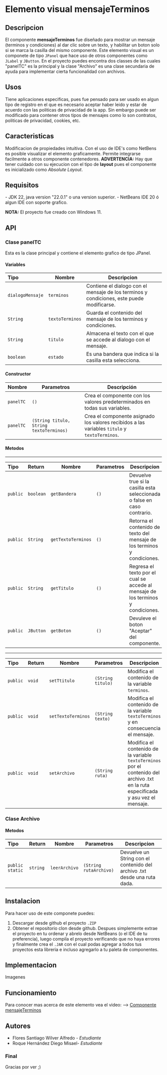 # Elemento visual mensajeTerminos

## Descripcion

El componente **mensajeTerminos** fue diseñado para mostrar un mensaje (terminos y condiciones) al dar clic sobre un texto, y habilitar un boton solo si se marca la casilla del mismo componente.
Este elemento visual es un componete de tipo `JPanel` que hace uso de otros componentes como `JLabel` y `JButton`.
En el proyecto puedes encontra dos classes de las cuales "panelTC" es la principal y la clase "Archivo" es una clase secundaria de ayuda para implementar cierta funcionalidad con archivos.


## Usos
<P>
Tiene aplicaciones especificas, pues fue pensado para ser usado en algun tipo de registro en el que es necesario aceptar haber leido y estar de acuerdo con las politicas de privacidad de la app. Sin embargo puede ser modificado para contener otros tipos de mensajes como lo son contratos, politicas de privacidad, cookies, etc.
</P>

## Caracteristicas

Modificacion de propiedades intuitiva.
Con el uso de IDE's como NetBens es posible visualizar el elemento graficamente.
Permite integrarse facilmente a otros componente contenedores.
**ADVERTENCIA:** Hay que tener cuidado con su ejecucion con el tipo de **layout** pues el componente es inicializado como *Absolute Layout*.

## Requisitos

<p>
- JDK 22, java version "22.0.1" o una version superior.
- NetBeans IDE 20 ó algun IDE con soporte grafico.
  
**NOTA:** El proyecto fue creado con Windows 11.
</p>

## API 

### Clase panelTC

<p>
Esta es la clase principal y contiene el elemento grafico de tipo JPanel.
</p>

#### Variables


| Tipo  | Nombre  | Descripcion  |
| :------------ |---------------| -----|
| `dialogoMensaje`      | `terminos` | Contiene el dialogo con el mensaje de los terminos y condiciones, este puede modificarse. |
| `String`     |  `textoTerminos`        |  Guarda el contenido del mensaje de los terminos y condiciones. |
| `String` | `titulo`        |     Almacena el texto con el que se accede al dialogo con el mensaje. |
|  `boolean`  | `estado`        |    Es una bandera que indica si la casilla esta selecciona.  |
#### Constructor
| Nombre  | Parametros  | Descripción  |
| :------------ |---------------| -----|
| `panelTC`      | `()` | Crea el componente con los valores predeterminados en todas sus variables.|
| `panelTC`     |  `(String titulo, String textoTerminos)`        |  Crea el componente asignado los valores recibidos a las variables `titulo` y `textoTerminos`. |

#### Metodos
-----
| Tipo| Return  | Nombre  | Parametros  | Descripcion |
| :--------| :------------ |---------------| --------| --------|
|`public`| `boolean`  | `getBandera`  | `()` |  Devuelve true si la casilla esta seleccionada o false en caso contrario. |
|`public`| `String`     |  `getTextoTerminos`  | `()` |  Retorna el contenido de texto del mensaje de los terminos y condiciones. |
|`public`| `String`     | `getTitulo`        |  `()`  |   Regresa el texto por el cual se accede al mensaje de los terminos y condiciones. |
|`public`|  `JButton` | `getBoton`        |     `()` |  Devuleve el boton "Aceptar" del componente. | 
--------
|Tipo| Return  | Nombre  | Parametros  | Descripcion |
| :-----| :------------ |---------------| --------| --------|
|`public`| `void`  | `setTtitulo`  | `(String titulo)` |  Modifica el contenido de la variable `terminos`. |
|`public`| `void`     |  `setTextoTerminos`  | `(String texto)` |  Modifica el contenido de la variable `textoTerminos` y en consecuencia el mensaje. |
|`public`| `void`     | `setArchivo`        |  `(String ruta)`  |  Modifica el contenido de la variable `textoTerminos` por el contenido del archivo .txt  en la ruta especificada y asu vez el mensaje.  |


### Clase Archivo


#### Metodos
| Tipo| Return  | Nombre  | Parametros  | Descripcion |
| :--------| :------------ |---------------| --------| --------|
|`public static`| `string`  | `leerArchivo`  | `(String rutaArchivo)` |  Devuelve un String con el contenido del archivo .txt desde una ruta dada. |
## Instalacion
Para hacer uso de este componete puedes:
1. Descargar desde github el proyecto `.ZIP` 
2. Obtener el repositorio clon desde github.
Despues simplemente extrae el proyecto en tu ordenar y abrelo desde NetBeans (o el IDE de tu preferencia), luego compila el proyecto verificando que no haya errores y finalmente crea el `.JAR` con el cual podas agregar a todos tus proyectos esta libreria e incluso agregarlo a tu paleta de componentes.

## Implementacion
Imagenes

## Funcionamiento
Para conocer mas acerca de este elemento vea el video: --> [Componente mensajeTerminos](https://youtu.be/j5lzZMBQiAQ?si=3cRFS9V3Ml82ZRO7 "Componente mensajeTerminos")
## Autores
- Flores Santiago Wilver Alfredo - *Estudiante* 
- Roque Hernández Diego Misael- *Estudiante* 
### Final
Gracias por ver ;)

